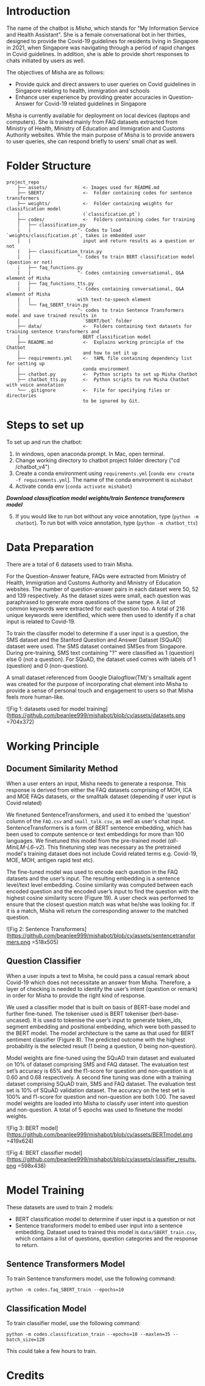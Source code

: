 # Introduction

The name of the chatbot is *Misha*, which stands for "My Information Service and Health Assistant". She is a  female conversational bot in her thirties, designed to provide the Covid-19 guidelines for residents living in Singapore in 2021, when Singapore was navigating through a period of rapid changes in Covid guidelines. In addition, she is able to provide short responses to chats initiated by users as well.

The objectives of Misha are as follows:
-	Provide quick and direct answers to user queries on Covid guidelines in Singapore relating to health, immigration and schools
-	Enhance user experience by providing greater accuracies in Question-Answer for Covid-19 related guidelines in Singapore

Misha is currently available for deployment on local devices (laptops and computers). She is trained mainly from FAQ datasets extracted from Ministry of Health, Ministry of Education and Immigration and Customs Authority websites. While the main purpose of Misha is to provide answers to user queries, she can respond briefly to users’ small chat as well. 

# Folder Structure
```
project_repo
    ├── assets/             <- Images used for README.md
    ├── SBERT/              <-  Folder containing codes for sentence transformers
    ├── weights/            <-  Folder containing weights for classification model
    |                       (`classification.pt`)
    ├── codes/              <-  Folders containing codes for training 
    │   ├── classification.py
    |   |                 ^- Codes to load `weights/classification.pt`, takes in embedded user
    |   |                   input and return results as a question or not
    |   ├── classification_train.py
    |   |                 ^- Codes to train BERT classification model (question or not)
    |   ├── faq_functions.py
    |   |                 ^- Codes containing conversational, Q&A element of Misha
    |   ├── faq_functions_tts.py
    |   |                 ^- Codes containing conversational, Q&A element of Misha
    |   |                 with text-to-speech element
    │   └── faq_SBERT_train.py
    |                     ^- codes to train Sentence Transformers model and save trained results in 
    |                       `SBERT/bot` folder
    ├── data/               <-  Folders containing text datasets for training sentence transformers and
    |                       BERT classification model
    ├── README.md           <-  Explains working principle of the Chatbot
    │                       and how to set it up
    ├── requirements.yml    <-  YAML file containing dependency list for setting up
    │                       conda environment
    ├── chatbot.py          <-  Python scripts to set up Misha Chatbot
    ├── chatbot_tts.py      <-  Python scripts to run Misha Chatbot with voice annotation
    └── .gitignore          <-  File for specifying files or directories
                            to be ignored by Git.

```

# Steps to set up
To set up and run the chatbot:

1. In windows, open anaconda prompt. In Mac, open terminal. 
2. Change working directory to chatbot project folder directory ("cd <filepathtofolder>/chatbot_v4")
3. Create a conda environment using `requirements.yml` [`conda env create -f requirements.yml`]. The name of the conda environment is `mishabot`
4. Activate conda env (`conda activate mishabot`)

***Download classification model weights/train Sentence transformers model***

5. If you would like to run bot without any voice annotation, type (`python -m chatbot`). To run bot with voice annotation, type (`python -m chatbot_tts`)

# Data Preparation

There are a total of 6 datasets used to train Misha. 

For the Question-Answer feature, FAQs were extracted from Ministry of Health, Immigration and Customs Authority and Ministry of Education websites. The number of question-answer pairs in each dataset were 50, 52 and 139 respectively. As the dataset sizes were small, each question was paraphrased to generate more questions of the same type. A list of common keywords were extracted for each question too. A total of 216 unique keywords were identified, which were then used to identify if a chat input is related to Covid-19.

To train the classifer model to determine if a user input is a question, the SMS dataset and the Stanford Question and Answer Dataset (SQuAD) dataset were used. The SMS dataset contained SMSes from Singapore. During pre-training, SMS text containing "?" were classified as 1 (question) else 0 (not a question). For SQuAD, the dataset used comes with labels of 1 (question) and 0 (non-question).

A small dataset referenced from Google Dialogflow(TM)'s smalltalk agent was created for the purpose of incorporating chat element into Misha to provide a sense of personal touch and engagement to users so that Misha feels more human-like.

![Fig 1: datasets used for model training](https://github.com/beanlee999/mishabot/blob/cy/assets/datasets.png =704x372)

# Working Principle
## Document Similarity Method

When a user enters an input, Misha needs to generate a response. This response is derived from either the FAQ datasets comprising of MOH, ICA and MOE FAQs datasets, or the smalltalk dataset (depending if user input is Covid related)

We finetuned SentenceTransformers, and used it to embed the 'question' column of the `FAQ.csv` and `small_talk.csv`, as well as user's chat input. SentenceTransformers is a form of BERT sentence embedding, which has been used to compute sentence or text embeddings for more than 100 languages. We finetuned this model from the pre-trained model (*all-MiniLM-L6-v2*). This finetuning step was necessary as the pretrained model's training dataset does not include Covid related terms e.g. Covid-19, MOE, MOH, antigen rapid test etc). 

The fine-tuned model was used to encode each question in the FAQ datasets and the user’s input. The resulting embedding is a sentence level/text level embedding. Cosine similarity was computed between each encoded question and the encoded user’s input to find the question with the highest cosine similarity score (Figure 19). A user check was performed to ensure that the closest question match was what he/she was looking for. If it is a match, Misha will return the corresponding answer to the matched question.

![Fig 2: Sentence Transformers](https://github.com/beanlee999/mishabot/blob/cy/assets/sentencetransformers.png =518x505)

## Question Classifier

When a user inputs a text to Misha, he could pass a casual remark about Covid-19 which does not necessitate an answer from Misha. Therefore, a layer of checking is needed to identify the user’s intent (question or remark) in order for Misha to provide the right kind of response.

We used a classifier model that is built on basis of BERT-base model and further fine-tuned. The tokeniser used is BERT tokeniser (bert-base-uncased). It is used to tokenise the user’s input to generate token_ids, segment embedding and positional embedding, which were both passed to the BERT model. The model architecture is the same as that used for BERT sentiment classifier (Figure 8). The predicted outcome with the highest probability is the selected result (1 being a question, 0 being non-question).

Model weights are fine-tuned using the SQuAD train dataset and evaluated on 10% of dataset comprising SMS and FAQ dataset. The evaluation test set’s accuracy is 65% and the f1-score for question and non-question is at 0.60 and 0.68 respectively. A second fine tuning was done with a training dataset comprising SQuAD train, SMS and FAQ dataset. The evaluation test set is 10% of SQuAD validation dataset. The accuracy on the test set is 100% and f1-score for question and non-question are both 1.00. The saved model weights are loaded into Misha to classify user intent into question and non-question. A total of 5 epochs was used to finetune the model weights.

![Fig 3: BERT model](https://github.com/beanlee999/mishabot/blob/cy/assets/BERTmodel.png =419x624)

![Fig 4: BERT classifier model](https://github.com/beanlee999/mishabot/blob/cy/assets/classifier_results.png =598x438)


# Model Training

These datasets are used to train 2 models:
- BERT classification model to determine if user input is a question or not
- Sentence transformers model to embed user input into a sentence embedding. Dataset used to trained this model is `data/SBERT_train.csv`, which contains a list of questions, question categories and the response to return. 

## Sentence Transformers Model

To train Sentence transformers model, use the following command:
```
python -m codes.faq_SBERT_train --epochs=10
```

## Classification Model 
To train classifier model, use the following command:
```
python -m codes.classification_train --epochs=10 --maxlen=35 --batch_size=128
```
This could take a few hours to train.




# Credits
